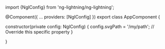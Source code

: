 import {NglConfig} from 'ng-lightning/ng-lightning';

@Component({
  ...
  providers: [NglConfig]
})
export class AppComponent {

  constructor(private config: NglConfig) {
    config.svgPath = '/my/path'; // Override this specific property
  }

}
